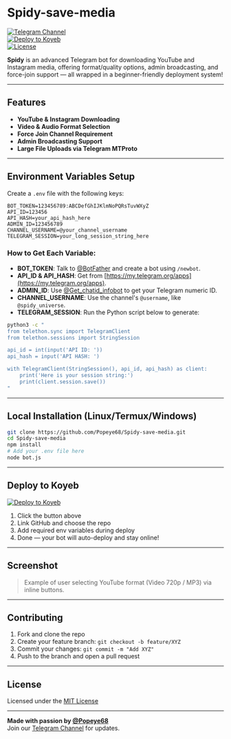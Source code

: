 
# Spidy-save-media

[![Telegram Channel](https://img.shields.io/badge/Telegram-Join%20Channel-blue?logo=telegram)](https://t.me/spidy_universe)  
[![Deploy to Koyeb](https://www.koyeb.com/static/images/deploy/button.svg)](https://app.koyeb.com/deploy?type=git&name=SpidySaveMediaBot&repository=github.com/Popeye68/Spidy-save-media&branch=main&service_type=web&ports=3000%3Bhttp%3B%2F)  
[![License](https://img.shields.io/badge/License-MIT-yellow.svg)](LICENSE)

**Spidy** is an advanced Telegram bot for downloading YouTube and Instagram media, offering format/quality options, admin broadcasting, and force-join support — all wrapped in a beginner-friendly deployment system!

---

## Features

- **YouTube & Instagram Downloading**
- **Video & Audio Format Selection**
- **Force Join Channel Requirement**
- **Admin Broadcasting Support**
- **Large File Uploads via Telegram MTProto**

---

## Environment Variables Setup

Create a `.env` file with the following keys:

```env
BOT_TOKEN=123456789:ABCDefGhIJKlmNoPQRsTuvWXyZ
API_ID=123456
API_HASH=your_api_hash_here
ADMIN_ID=123456789
CHANNEL_USERNAME=@your_channel_username
TELEGRAM_SESSION=your_long_session_string_here
```

### How to Get Each Variable:

- **BOT_TOKEN**: Talk to [@BotFather](https://t.me/BotFather) and create a bot using `/newbot`.
- **API_ID & API_HASH**: Get from [https://my.telegram.org/apps](https://my.telegram.org/apps).
- **ADMIN_ID**: Use [@Get_chatid_infobot](https://t.me/Get_chatid_infobot) to get your Telegram numeric ID.
- **CHANNEL_USERNAME**: Use the channel's `@username`, like `@spidy_universe`.
- **TELEGRAM_SESSION**: Run the Python script below to generate:

```bash
python3 -c "
from telethon.sync import TelegramClient
from telethon.sessions import StringSession

api_id = int(input('API ID: '))
api_hash = input('API HASH: ')

with TelegramClient(StringSession(), api_id, api_hash) as client:
    print('Here is your session string:')
    print(client.session.save())
"

```

---

## Local Installation (Linux/Termux/Windows)

```bash
git clone https://github.com/Popeye68/Spidy-save-media.git
cd Spidy-save-media
npm install
# Add your .env file here
node bot.js
```

---

## Deploy to Koyeb

[![Deploy to Koyeb](https://www.koyeb.com/static/images/deploy/button.svg)](https://app.koyeb.com/deploy?type=git&name=SpidySaveMediaBot&repository=github.com/Popeye68/Spidy-save-media&branch=main&service_type=web&ports=3000%3Bhttp%3B%2F)

1. Click the button above
2. Link GitHub and choose the repo
3. Add required env variables during deploy
4. Done — your bot will auto-deploy and stay online!

---

## Screenshot

> Example of user selecting YouTube format (Video 720p / MP3) via inline buttons.

---

## Contributing

1. Fork and clone the repo
2. Create your feature branch: `git checkout -b feature/XYZ`
3. Commit your changes: `git commit -m "Add XYZ"`
4. Push to the branch and open a pull request

---

## License

Licensed under the [MIT License](LICENSE)

---

**Made with passion by [@Popeye68](https://github.com/Popeye68)**  
Join our [Telegram Channel](https://t.me/spidy_universe) for updates.
